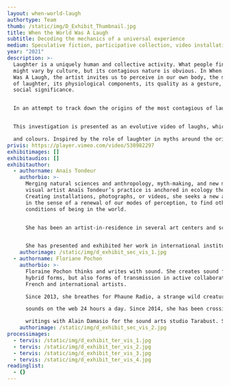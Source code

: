 ```yaml
---
layout: when-world-laugh
authortype: Team
thumb: /static/img/D_Exhibit_Thumbnail.jpg
title: When the World Was A Laugh
subtitle: Decoding the mechanics of a universal experience
medium: Speculative fiction, participative collection, video installation
year: "2021"
description: >-
  Laughter is a uniquely human and collective activity. What people find funny
  might vary by culture, but its contagious nature is obvious. In When the World
  Was A Laugh, the artist invites us to perceive in our own body, the mechanics
  of laughter, its physiological components, its quality as a gesture, and its
  social significance. 


  In an attempt to track down the origins of the most contagious of laughs, Anaïs began documenting the sounds of laughter from across the world through an international Call for Laughs. As she and her collaborator tracked the most contagious ones, they set them into echoes and followed their modes of propagation, creating a speculative fiction. 


  This investigation is presented as an evolutive video of laughs, which keeps growing as we contribute our laughter to this work. This video is complemented by the Collection of Laughs gathered during the investigation and presented as a typology of associated emotions

  and colours. Inspired by the role of laughter in myths around the origin of the universe, this exhibit invites us to share a laugh at a time when the global pandemic has disrupted our ways of connecting and being together. 
privis: https://player.vimeo.com/video/538982297
exhibitimages: []
exhibitaudios: []
exhibitauthor:
  - authorname: Anaïs Tondeur
    authorbio: >-
      Merging natural sciences and anthropology, myth-making, and new media,
      visual artist Anaïs Tondeur’s practice is anchored in ecology thought.
      Creating installations, photographs, or videos, she seeks a new aesthetic,
      in the sense of a renewal of our modes of perception, to find other
      conditions of being in the world. 


      She has been an artist-in-residence in several art centers and scientific laboratories, which include LeCentQuatre-Grand Paris Express (2018-19), Artlink (Ireland, 2019), the Museum of Arts et Métiers (Paris, 2018-17), and the National Centre for Space Studies (CNES, Paris, 2016).


      She has presented and exhibited her work in international institutions such as the Center Pompidou (Paris), La Gaîté Lyrique (Paris), Serpentines Galleries (London), Bozar (Brussels), and Biennale Di Venezia, (Lieux Infinis).
    authorimage: /static/img/d_exhibit_sec_vis_1.jpg
  - authorname: Floriane Pochon
    authorbio: >-
      Floraine Pochon thinks and writes with sound. She creates sound forms,
      hybrid forms, but also forms of transmission in active collaboration with
      French and international artists.

      Since 2013, she breathes for Phaune Radio, a strange wild creature that emits strange

      sounds on the web 24 hours a day. Since 2014, she has been crossing sound and literary

      writings with Alain Damasio for the sound arts studio Tarabust. Since 2016, she has also developed virtual reality audio sites between Montreal and France, with Eric Chahi, for Paper Beast.
    authorimage: /static/img/d_exhibit_sec_vis_2.jpg
processimages:
  - tervis: /static/img/d_exhibit_ter_vis_1.jpg
  - tervis: /static/img/d_exhibit_ter_vis_2.jpg
  - tervis: /static/img/d_exhibit_ter_vis_3.jpg
  - tervis: /static/img/d_exhibit_ter_vis_4.jpg
readinglist:
  - {}
---
```

